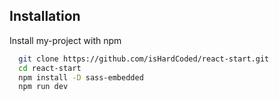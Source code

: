
## Installation

Install my-project with npm

```bash
  git clone https://github.com/isHardCoded/react-start.git
  cd react-start
  npm install -D sass-embedded
  npm run dev
```
    
